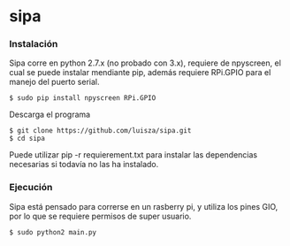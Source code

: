 # sipa

### Instalación

Sipa corre en python 2.7.x (no probado con 3.x), requiere de npyscreen, el cual se puede instalar mendiante pip, además requiere RPi.GPIO para el manejo del puerto serial.

    $ sudo pip install npyscreen RPi.GPIO

Descarga el programa 

    $ git clone https://github.com/luisza/sipa.git 
    $ cd sipa
    
Puede utilizar pip -r requierement.txt para instalar las dependencias necesarias si todavía no las ha instalado.

### Ejecución 

Sipa está pensado para correrse en un rasberry pi, y utiliza los pines GIO, por lo que se requiere permisos de super usuario.

    $ sudo python2 main.py


